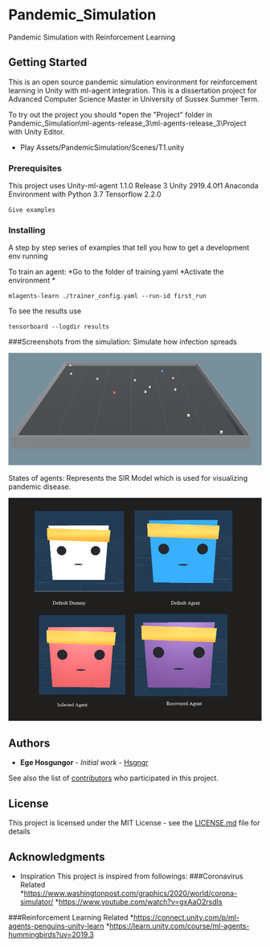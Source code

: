 # Pandemic_Simulation
Pandemic Simulation with Reinforcement Learning 

## Getting Started

This is an open source pandemic simulation environment for reinforcement learning in Unity with ml-agent integration. This is a dissertation project for Advanced Computer Science Master in University of Sussex Summer Term.

To try out the project you should
*open the "Project" folder in Pandemic_Simulation\ml-agents-release_3\ml-agents-release_3\Project with Unity Editor.
* Play Assets/PandemicSimulation/Scenes/T1.unity


### Prerequisites
This project uses Unity-ml-agent 1.1.0 Release 3
Unity 2919.4.0f1
Anaconda Environment with Python 3.7
Tensorflow 2.2.0
```
Give examples
```

### Installing

A step by step series of examples that tell you how to get a development env running

To train an agent:
*Go to the folder of training.yaml
*Activate the environment
*
```
mlagents-learn ./trainer_config.yaml --run-id first_run
```

To see the results use

```
tensorboard --logdir results
```

###Screenshots from the simulation:
Simulate how infection spreads

![](images/pandemic_simulation.png)

States of agents: Represents the SIR Model which is used for visualizing pandemic disease.

![](images/agent_states.png)

## Authors

* **Ege Hosgungor** - *Initial work* - [Hsgngr](https://github.com/Hsgngr)

See also the list of [contributors](https://github.com/your/project/contributors) who participated in this project.

## License

This project is licensed under the MIT License - see the [LICENSE.md](LICENSE.md) file for details

## Acknowledgments
* Inspiration
This project is inspired from followings:
###Coronavirus Related
*https://www.washingtonpost.com/graphics/2020/world/corona-simulator/
*https://www.youtube.com/watch?v=gxAaO2rsdIs

###Reinforcement Learning Related
*https://connect.unity.com/p/ml-agents-penguins-unity-learn
*https://learn.unity.com/course/ml-agents-hummingbirds?uv=2019.3



